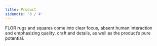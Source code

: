 ```yaml
---
title: Product
sidenote: '3 / 4'
---
```


FLOR rugs and squares come into clear focus, absent human interaction and emphasizing quality, craft and details, as well as the product’s pure potential.